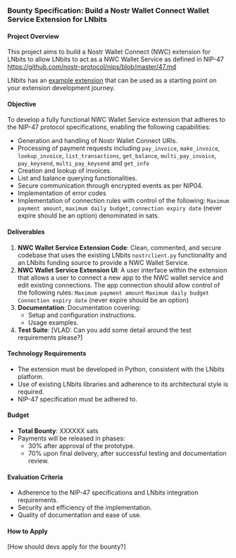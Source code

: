 ### Bounty Specification: Build a Nostr Wallet Connect Wallet Service Extension for LNbits

#### **Project Overview**

This project aims to build a Nostr Wallet Connect (NWC) extension for LNbits to allow LNbits to act as a NWC Wallet Service as defined in NIP-47 https://github.com/nostr-protocol/nips/blob/master/47.md

LNbits has an [example extension](https://github.com/lnbits/example) that can be used as a starting point on your extension development journey.

#### **Objective**

To develop a fully functional NWC Wallet Service extension that adheres to the NIP-47 protocol specifications, enabling the following capabilities:

- Generation and handling of Nostr Wallet Connect URIs.
- Processing of payment requests including `pay_invoice`, `make_invoice`, `lookup_invoice`, `list_transactions`, `get_balance`, `multi_pay_invoice`, `pay_keysend`, `multi_pay_keysend` and `get_info` 
- Creation and lookup of invoices.
- List and balance querying functionalities.
- Secure communication through encrypted events as per NIP04.
- Implementation of error codes
- Implementation of connection rules with control of the following: `Maximum payment amount`, `maximum daily budget`, `connection expiry date` (never expire should be an option) denominated in sats.

#### **Deliverables**

1. **NWC Wallet Service Extension Code**: Clean, commented, and secure codebase that uses the existing LNbits `nostrclient.py` functionality and an LNbits funding source to provide a NWC Wallet Service.
2. **NWC Wallet Service Extension UI**: A user interface within the extension that allows a user to connect a new app to the NWC wallet service and edit existing connections. The app connection should allow control of the following rules:
	   `Maximum payment amount`
	   `Maximum daily budget`
	   `Connection expiry date` (never expire should be an option) 
1. **Documentation**: Documentation covering:
    - Setup and configuration instructions.
    - Usage examples.
2. **Test Suite**: [VLAD: Can you add some detail around the test requirements please?]

#### **Technology Requirements**

- The extension must be developed in Python, consistent with the LNbits platform.
- Use of existing LNbits libraries and adherence to its architectural style is required.
- NIP-47 specification must be adhered to.

#### **Budget**

- **Total Bounty**: XXXXXX sats
- Payments will be released in phases:
    - 30% after approval of the prototype.
    - 70% upon final delivery, after successful testing and documentation review.

#### **Evaluation Criteria**

- Adherence to the NIP-47 specifications and LNbits integration requirements.
- Security and efficiency of the implementation.
- Quality of documentation and ease of use.

#### **How to Apply**

[How should devs apply for the bounty?]

